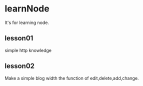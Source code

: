 # learnNode
It's for learning node.

## lesson01

simple http knowledge


## lesson02

Make a simple blog width the function of edit,delete,add,change.


